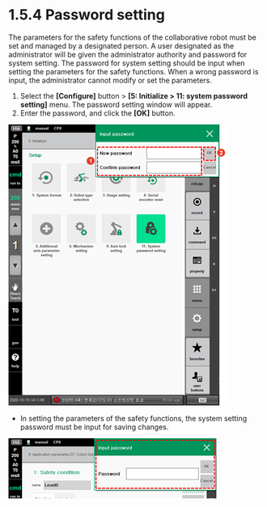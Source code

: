# 1.5.4 Password setting

The parameters for the safety functions of the collaborative robot must be set and managed by a designated person. A user designated as the administrator will be given the administrator authority and password for system setting. The password for system setting should be input when setting the parameters for the safety functions. When a wrong password is input, the administrator cannot modify or set the parameters.

1. Select the **\[Configure]** button > **\[5: Initialize > 11: system password setting]** menu. The password setting window will appear.
2. Enter the password, and click the **\[OK]** button.

![](<../../_assets/image_34.png>)

* In setting the parameters of the safety functions, the system setting password must be input for saving changes.

![](<../../_assets/image_29.png>)
